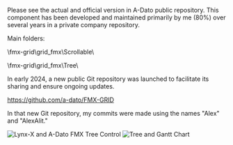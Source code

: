 Please see the actual and official version in A-Dato public repository.
This component has been developed and maintained primarily by me (80%) over several years in a private company repository. 

Main folders: 

\fmx-grid\grid_fmx\Scrollable\ 

\fmx-grid\grid_fmx\Tree\

In early 2024, a new public Git repository was launched to facilitate its sharing and ensure ongoing updates.

https://github.com/a-dato/FMX-GRID  

In that new Git repository, my commits were made using the names "Alex" and "AlexAlit." 

![Lynx-X and A-Dato FMX Tree Control](https://github.com/user-attachments/assets/cbc4bf2a-e9be-46f2-8a98-0faf7b53e833)
![Tree and Gantt Chart](https://github.com/user-attachments/assets/737df9a1-2dd3-4034-b4a2-2db40c0bba39)
